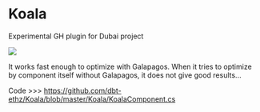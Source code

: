# Koala
Experimental GH plugin for Dubai project

![](Images/koala.gif)

It works fast enough to optimize with Galapagos. When it tries to optimize by component itself without Galapagos, it does not give good results...

Code >>> https://github.com/dbt-ethz/Koala/blob/master/Koala/KoalaComponent.cs
